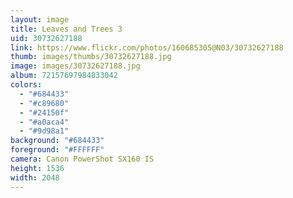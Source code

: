 ```yaml
---
layout: image
title: Leaves and Trees 3
uid: 30732627188
link: https://www.flickr.com/photos/160685305@N03/30732627188
thumb: images/thumbs/30732627188.jpg
image: images/30732627188.jpg
album: 72157697984833042
colors: 
  - "#684433"
  - "#c89680"
  - "#24150f"
  - "#a0aca4"
  - "#9d98a1"
background: "#684433"
foreground: "#FFFFFF"
camera: Canon PowerShot SX160 IS
height: 1536
width: 2048
---
```


